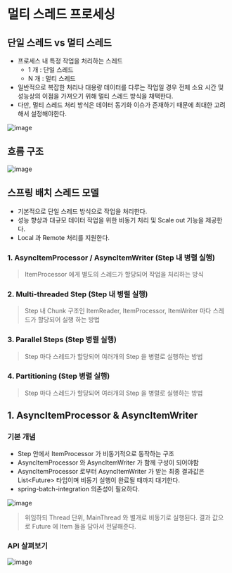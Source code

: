 # 멀티 스레드 프로세싱

## 단일 스레드 vs 멀티 스레드

- 프로세스 내 특정 작업을 처리하는 스레드
  - 1 개 : 단일 스레드
  - N 개 : 멀티 스레드
- 일반적으로 복잡한 처리나 대용량 데이터를 다루는 작업일 경우 전체 소요 시간 및 성능상의 이점을 가져오기 위해 멀티 스레드 방식을 채택한다.
- 다만, 멀티 스레드 처리 방식은 데이터 동기화 이슈가 존재하기 때문에 최대한 고려해서 설정해야한다.

![image](https://github.com/honeyosori/spring-batch/assets/53935439/2770f9ad-77fe-4aba-a18b-68ae66ea89ca)

## 흐름 구조

![image](https://github.com/honeyosori/spring-batch/assets/53935439/daa18b09-00a5-4c21-afaa-74445380afc4)

## 스프링 배치 스레드 모델

- 기본적으로 단일 스레드 방식으로 작업을 처리한다.
- 성능 향상과 대규모 데이터 작업을 위한 비동기 처리 및 Scale out 기능을 제공한다.
- Local 과 Remote 처리를 지원한다.

### 1. AsyncItemProcessor / AsyncItemWriter (Step 내 병렬 실행)

> ItemProcessor 에게 별도의 스레드가 할당되어 작업을 처리하는 방식

### 2. Multi-threaded Step (Step 내 병렬 실행)

> Step 내 Chunk 구조인 ItemReader, ItemProcessor, ItemWriter 마다 스레드가 할당되어 실행 하는 방법

### 3. Parallel Steps (Step 병렬 실행)

> Step 마다 스레드가 할당되어 여러개의 Step 을 병렬로 실행하는 방법

### 4. Partitioning (Step 병렬 실행)

> Step 마다 스레드가 할당되어 여러개의 Step 을 병렬로 실행하는 방법

## 1. AsyncItemProcessor & AsyncItemWriter

### 기본 개념

- Step 안에서 ItemProcessor 가 비동기적으로 동작하는 구조
- AsyncItemProcessor 와 AsyncItemWriter 가 함께 구성이 되어야함
- AsyncItemProcessor 로부터 AsyncItemWriter 가 받는 최종 결과값은 List<Future<T>> 타입이며 비동기 실행이 완료될 때까지 대기한다.
- spring-batch-integration 의존성이 필요하다.

![image](https://github.com/honeyosori/spring-batch/assets/53935439/603aefd8-5c18-41f5-abcd-a72e24b62ec6)

> 위임하되 Thread 단위, MainThread 와 별개로 비동기로 실행된다. 결과 값으로 Future 에 Item 들을 담아서 전달해준다.

### API 살펴보기

![image](https://github.com/honeyosori/spring-batch/assets/53935439/f919baf4-a0d1-42a0-bf03-12698eb84c50)

